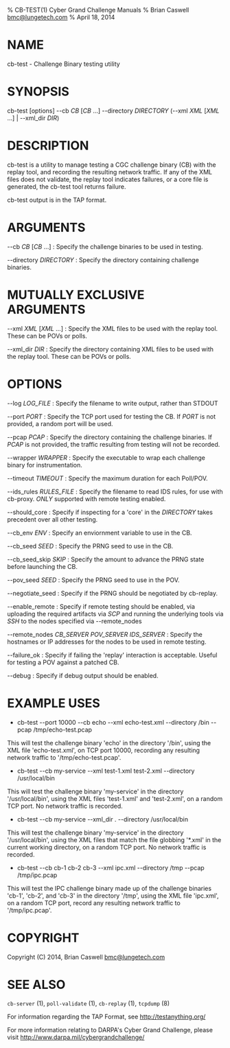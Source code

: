 % CB-TEST(1) Cyber Grand Challenge Manuals
% Brian Caswell <bmc@lungetech.com>
% April 18, 2014

# NAME

cb-test - Challenge Binary testing utility

# SYNOPSIS

cb-test [options] --cb *CB* [*CB* ...] --directory *DIRECTORY* (--xml *XML* [*XML* ...] | --xml_dir *DIR*)

# DESCRIPTION

cb-test is a utility to manage testing a CGC challenge binary (CB) with the replay tool, and recording the resulting network traffic.  If any of the XML files does not validate, the replay tool indicates failures, or a core file is generated, the cb-test tool returns failure.

cb-test output is in the TAP format.

# ARGUMENTS
\-\-cb *CB* [*CB* ...]
:   Specify the challenge binaries to be used in testing.

\-\-directory *DIRECTORY*
:   Specify the directory containing challenge binaries.

# MUTUALLY EXCLUSIVE ARGUMENTS

\-\-xml *XML* [*XML* ...]
:   Specify the XML files to be used with the replay tool.  These can be POVs or polls.

\-\-xml_dir *DIR*
:   Specify the directory containing XML files to be used with the replay tool.  These can be POVs or polls.

# OPTIONS
\-\-log *LOG_FILE*
:   Specify the filename to write output, rather than STDOUT

\-\-port *PORT*
:   Specify the TCP port used for testing the CB.  If *PORT* is not provided, a random port will be used.

\-\-pcap *PCAP*
:   Specify the directory containing the challenge binaries.  If *PCAP* is not provided, the traffic resulting from testing will not be recorded.

\-\-wrapper *WRAPPER*
:   Specify the executable to wrap each challenge binary for instrumentation.

\-\-timeout *TIMEOUT*
:   Specify the maximum duration for each Poll/POV.

\-\-ids_rules *RULES_FILE*
:   Specify the filename to read IDS rules, for use with cb-proxy.  *ONLY* supported with remote testing enabled.

\-\-should_core
:   Specify if inspecting for a 'core' in the *DIRECTORY* takes precedent over all other testing.

\-\-cb_env *ENV*
:   Specify an enviornment variable to use in the CB.

\-\-cb_seed *SEED*
:   Specify the PRNG seed to use in the CB.

\-\-cb_seed_skip *SKIP*
:   Specify the amount to advance the PRNG state before launching the CB.

\-\-pov_seed *SEED*
:   Specify the PRNG seed to use in the POV.

\-\-negotiate_seed
:   Specify if the PRNG should be negotiated by cb\-replay.

\-\-enable_remote
:   Specify if remote testing should be enabled, via uploading the required artifacts via *SCP* and running the underlying tools via *SSH* to the nodes specified via --remote_nodes

\-\-remote_nodes *CB_SERVER* *POV_SERVER* *IDS_SERVER*
:   Specify the hostnames or IP addresses for the nodes to be used in remote testing.

\-\-failure_ok
:   Specify if failing the 'replay' interaction is acceptable.  Useful for testing a POV against a patched CB.

\-\-debug
:   Specify if debug output should be enabled.

# EXAMPLE USES

* cb-test --port 10000 --cb echo --xml echo-test.xml --directory /bin --pcap /tmp/echo-test.pcap 

This will test the challenge binary 'echo' in the directory '/bin', using the XML file 'echo-test.xml', on TCP port 10000, recording any resulting network traffic to '/tmp/echo-test.pcap'.

* cb-test --cb my-service --xml test-1.xml test-2.xml --directory /usr/local/bin

This will test the challenge binary 'my-service' in the directory '/usr/local/bin', using the XML files 'test-1.xml' and 'test-2.xml', on a random TCP port.  No network traffic is recorded.

* cb-test --cb my-service --xml_dir . --directory /usr/local/bin

This will test the challenge binary 'my-service' in the directory '/usr/local/bin', using the XML files that match the file globbing '*.xml' in the current working directory, on a random TCP port.  No network traffic is recorded.

* cb-test --cb cb-1 cb-2 cb-3 --xml ipc.xml --directory /tmp --pcap /tmp/ipc.pcap

This will test the IPC challenge binary made up of the challenge binaries 'cb-1', 'cb-2', and 'cb-3' in the directory '/tmp', using the XML file 'ipc.xml', on a random TCP port, record any resulting network traffic to '/tmp/ipc.pcap'.

# COPYRIGHT

Copyright (C) 2014, Brian Caswell <bmc@lungetech.com>

# SEE ALSO

`cb-server` (1), `poll-validate` (1), `cb-replay` (1), `tcpdump` (8)

For information regarding the TAP Format, see <http://testanything.org/>

For more information relating to DARPA's Cyber Grand Challenge, please visit <http://www.darpa.mil/cybergrandchallenge/>
